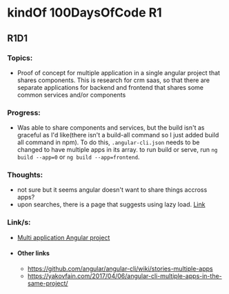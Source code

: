 # kindOf 100DaysOfCode R1

## R1D1

### Topics:

- Proof of concept for multiple application in a single angular project that shares components. This is research for crm saas, so that there are separate applications for backend and frontend that shares some common services and/or components

### Progress:
- Was able to share components and services, but the build isn't as graceful as I'd like(there isn't a build-all command so I just added build all command in npm). To do this, `.angular-cli.json` needs to be changed to have multiple apps in its array. to run build or serve, run `ng build --app=0` or `ng build --app=frontend`.

### Thoughts:
- not sure but it seems angular doesn't want to share things accross apps?
- upon searches, there is a page that suggests using lazy load. [Link](https://github.com/angular/angular-cli/issues/3213)

### Link/s:
- [Multi application Angular project](./projs/MultiAppInOne)
- #### Other links
  - https://github.com/angular/angular-cli/wiki/stories-multiple-apps
  - https://yakovfain.com/2017/04/06/angular-cli-multiple-apps-in-the-same-project/

